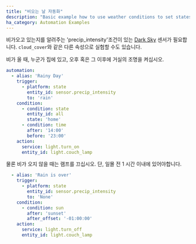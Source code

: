 ```yaml
---
title: "비오는 날 자동화"
description: "Basic example how to use weather conditions to set states"
ha_category: Automation Examples
---
```


비가오고 있는지를 알려주는 'precip_intensity'조건이 있는 [Dark Sky](/integrations/darksky) 센서가 필요합니다. `cloud_cover`와 같은 다른 속성으로 실험할 수도 있습니다.

비가 올 때, 누군가 집에 있고, 오후 혹은 그 이후에 거실의 조명을 켜십시오.

```yaml
automation:
  - alias: 'Rainy Day'
    trigger:
      - platform: state
        entity_id: sensor.precip_intensity
        to: 'rain'
    condition:
      - condition: state
        entity_id: all
        state: 'home'
      - condition: time
        after: '14:00'
        before: '23:00'
    action:
      service: light.turn_on
      entity_id: light.couch_lamp
```

물론 비가 오지 않을 때는 램프를 끄십시오. 단, 일몰 전 1 시간 이내에 있어야합니다.

```yaml
  - alias: 'Rain is over'
    trigger:
      - platform: state
        entity_id: sensor.precip_intensity
        to: 'None'
    condition:
      - condition: sun
        after: 'sunset'
        after_offset: '-01:00:00'
    action:
      service: light.turn_off
      entity_id: light.couch_lamp
```

